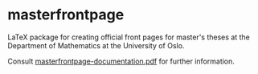 # masterfrontpage
LaTeX package for creating official front pages for master's theses at the Department of Mathematics at the University of Oslo.

Consult [masterfrontpage-documentation.pdf](https://github.com/martinhelso/masterfrontpage/blob/master/masterfrontpage-documentation.pdf) for further information.
